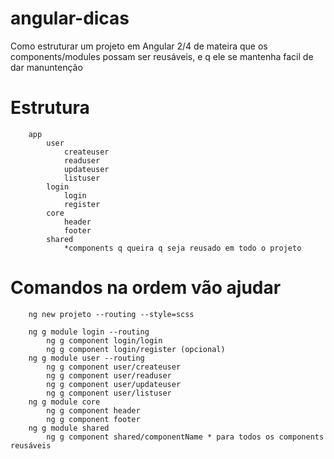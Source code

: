 # angular-dicas

  Como estruturar um projeto em Angular 2/4 de mateira que os components/modules possam ser reusáveis, e q ele se mantenha facil de dar manuntenção 

# Estrutura

```
    app
        user
            createuser
            readuser
            updateuser
            listuser
        login
            login
            register
        core
            header
            footer
        shared
            *components q queira q seja reusado em todo o projeto
```

# Comandos na ordem vão ajudar

```
    ng new projeto --routing --style=scss

    ng g module login --routing
        ng g component login/login
        ng g component login/register (opcional)
    ng g module user --routing
        ng g component user/createuser
        ng g component user/readuser
        ng g component user/updateuser
        ng g component user/listuser
    ng g module core
        ng g component header
        ng g component footer
    ng g module shared
        ng g component shared/componentName * para todos os components reusáveis
```
